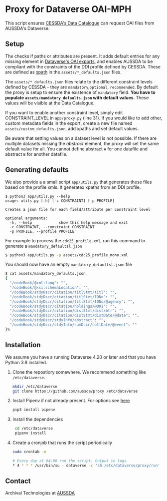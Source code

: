# Proxy for Dataverse OAI-MPH

This script ensures [CESSDA's Data Catalogue](https://datacatalogue.cessda.eu/?publisher.publisher[0]=Austrian%20Social%20Science%20Data%20Archive%20%28AUSSDA%29) can request OAI files from AUSSDA's Dataverse.


Setup
-----

The checks if paths or attributes are present. It adds default entries for any missing element in [Dataverse's OAI exports](https://guides.dataverse.org/en/latest/admin/harvestserver.html), and enables AUSSDA to be compliant with the constraints of the DDI profile defined by CESSDA. These are defined as [xpath](https://de.wikipedia.org/wiki/XPath) in the `assets/*_defaults.json` files.

The `assets/*_defaults.json` files relate to the different constraint levels defined by CESSDA - they are `mandatory`,`optional`, `recommended`. By default the proxy is setup to ensure the existence of `mandatory` field. **You have to populate `assets/mandatory_defaults.json` with default values**. These values will be visible at the Data Catalogue. 

If you want to enable another constraint level, simply edit CONSTRAINT_LEVEL in `app/proxy.py` (line 31). If you would like to add other, custom metadata fields in the export, create a new file named `assets/custom_defaults.json`, add xpaths and set default values.

Be aware that setting values on a dataset level is not possible. If there are multiple datasets missing the _abstract_ element, the proxy will set the same default value for all. You cannot define abstract `A` for one datafile and abstract `B` for another datafile.

Generating defaults
-------------------

We also provide a a small script `app/utils.py` that generates these files based on the profile xmls. It generatex xpaths from an DDI profile.

```
$ python3 app/utils.py --help
usage: utils.py [-h] [-c CONSTRAINT] [-p PROFILE]

Creates a json file for each field/attribute per constraint level

optional arguments:
  -h, --help            show this help message and exit
  -c CONSTRAINT, --constraint CONSTRAINT
  -p PROFILE, --profile PROFILE
```

For example to process the `cdc25_profile.xml`, run this command to generate a `mandatory_defaultsl.json`

```bash
$ python3 app/utils.py -p assets/cdc25_profile_mono.xml 
```

You should now have an empty `mandatory_defaultsl.json` file

```bash
$ cat assets/mandatory_defaults.json 
{
  "/codeBook/@xml:lang": "",
  "/codeBook/@xsi:schemaLocation": "",
  "/codeBook/stdyDscr/citation/titlStmt/titl": "",
  "/codeBook/stdyDscr/citation/titlStmt/IDNo": "",
  "/codeBook/stdyDscr/citation/titlStmt/IDNo/@agency": "",
  "/codeBook/stdyDscr/citation/holdings/@URI": "",
  "/codeBook/stdyDscr/citation/distStmt/distrbtr": "",
  "/codeBook/stdyDscr/citation/distStmt/distDate/@date": "",
  "/codeBook/stdyDscr/stdyInfo/abstract": "",
  "/codeBook/stdyDscr/stdyInfo/sumDscr/collDate/@event": ""
}%                                                                                                                                                    

```

Installation
------------

We assume you have a running Dataverse 4.20 or later and that you have Python 3.8 installed.

1. Clone the repostiory somewhere. We recommend something like `/etc/dataverse`.
    ``` bash
    mkdir /etc/dataverse
    git clone https://github.com/aussda/proxy /etc/dataverse
    ```
2. Install Pipenv if not already present. For options see [here](https://pipenv.pypa.io/en/latest/install/#installing-pipenv)
    ``` bash
    pip3 install pipenv
    ```
3. Install the dependencies
   ``` bash
    cd /etc/dataverse
    pipenv install
   ```
4. Create a cronjob that runs the script periodically
    ``` bash
    sudo crontab -e

    # Every day at 04:00 run the script. Output to logs
    * 4 * * * /usr/bin/su - dataverse -c 'sh /etc/dataverse/proxy/run'
    ```


Contact
-------

Archival Technologies at [AUSSDA](https://aussda.at)
